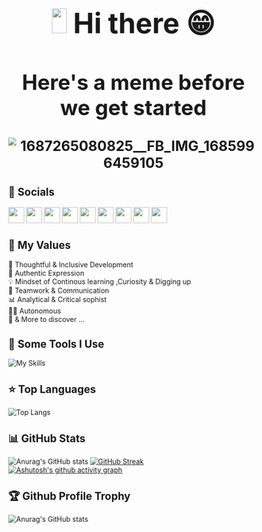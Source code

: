  <h1 align="center">
  
  <strong> 
   <h1>  
    <img src="https://raw.githubusercontent.com/iampavangandhi/iampavangandhi/master/gifs/Hi.gif" width="30px" height="50px"> Hi there 😁 
   </h1>
   <h2> Here's a meme before we get started </h2>
<!--    <div> <img height="500px" src='http://dev-memer.info' title="consider making a star on our repo please https://github.com/bassem97/dev-memer" alt="Please refresh the page if the meme doesn't show up." > <div>
   <div> refresh to get a new meme </div> -->

![1687265080825__FB_IMG_1685996459105](https://github.com/bassem97/bassem97/assets/36534106/0dbe12a9-7b44-4e89-9e91-1966ebca7f65)

  </strong>
    


<h2> 🙆 Socials </h2>

<p align="left"> <a href="https://www.dev.to/bassem97" target="_blank" rel="noreferrer"><img src="https://raw.githubusercontent.com/danielcranney/readme-generator/main/public/icons/socials/devdotto-dark.svg" width="32" height="32" /></a> <a href="https://discord.com/users/NoobSlayer#1667" target="_blank" rel="noreferrer"><img src="https://raw.githubusercontent.com/danielcranney/readme-generator/main/public/icons/socials/discord.svg" width="32" height="32" /></a> <a href="https://www.facebook.com/bassem.jadoui/" target="_blank" rel="noreferrer"><img src="https://raw.githubusercontent.com/danielcranney/readme-generator/main/public/icons/socials/facebook.svg" width="32" height="32" /></a> <a href="https://www.github.com/bassem97" target="_blank" rel="noreferrer"><img src="https://raw.githubusercontent.com/danielcranney/readme-generator/main/public/icons/socials/github-dark.svg" width="32" height="32" /></a> <a href="http://www.instagram.com/bassem_jd/" target="_blank" rel="noreferrer"><img src="https://raw.githubusercontent.com/danielcranney/readme-generator/main/public/icons/socials/instagram.svg" width="32" height="32" /></a> <a href="https://www.linkedin.com/in/bassem-jadoui-85b6b9199" target="_blank" rel="noreferrer"><img src="https://raw.githubusercontent.com/danielcranney/readme-generator/main/public/icons/socials/linkedin.svg" width="32" height="32" /></a> <a href="http://www.medium.com/@bassemjadoui1996" target="_blank" rel="noreferrer"><img src="https://raw.githubusercontent.com/danielcranney/readme-generator/main/public/icons/socials/medium-dark.svg" width="32" height="32" /></a> <a href="https://www.stackoverflow.com/users/10659589/bassem-jadoui" target="_blank" rel="noreferrer"><img src="https://raw.githubusercontent.com/danielcranney/readme-generator/main/public/icons/socials/stackoverflow.svg" width="32" height="32" /></a> <a href="https://www.twitter.com/jadoui_bassem" target="_blank" rel="noreferrer"><img src="https://raw.githubusercontent.com/danielcranney/readme-generator/main/public/icons/socials/twitter.svg" width="32" height="32" /></a></p>


## 💎 My Values

🧠 Thoughtful & Inclusive Development <br/>
🖤 Authentic Expression <br/>
💡 Mindset of Continous learning ,Curiosity & Digging up <br/>
🙌 Teamwork & Communication <br/>
📊 Analytical & Critical sophist <br/>
🙋‍♂️ Autonomous <br/>
🕺 & More to discover ...



<h2>🚀 Some Tools I Use</h2>

![My Skills](https://skillicons.dev/icons?i=html,css,sass,bootstrap,js,ts,py,java,php,jquery,r,nodejs,expressjs,angular,vuejs,reactivex,nextjs,webpack,spring,maven,hibernate,flask,django,react,redux,laravel,vite,symfony,dotnet,mongodb,mysql,sqlite,postgres,graphql,discord,linux,git,github,githubactions,gitlab,androidstudio,idea,postman,prometheus,grafana,jenkins,kubernetes,docker,heroku,supabase,vercel,nginx,cloudflare,vim,regex,stackoverflow,figma,prisma,apollo,gcp,jest,md,rollupjs)

## ⭐ **Top Languages**

![Top Langs](https://github-readme-stats-sigma-five.vercel.app/api/top-langs/?username=bassem97&theme=react&border_radius=30)
<!-- ##![Top Langs](https://github-readme-stats.vercel.app/api/top-langs/?username=bassem97&theme=radical&layout=compact) -->


## 📊 **GitHub Stats**

![Anurag's GitHub stats](https://github-readme-stats-sigma-five.vercel.app/api?username=bassem97&show_icons=true&theme=react)
[![GitHub Streak](https://github-readme-streak-stats.herokuapp.com?user=bassem97&theme=react&date_format=M%20j%5B%2C%20Y%5D)](https://git.io/streak-stats)
  [![Ashutosh's github activity graph](https://github-readme-activity-graph.vercel.app/graph?username=bassem97&theme=react)](https://github.com/ashutosh00710/github-readme-activity-graph)
<!-- [![Ashutosh's github activity graph](https://github-readme-activity-graph.cyclic.app/graph?username=bassem97&theme=react&border_radius=30)](https://github.com/ashutosh00710/github-readme-activity-graph) -->

## 🏆 **Github Profile Trophy**

![Anurag's GitHub stats](https://github-profile-trophy.vercel.app/?username=bassem97&theme=radical&row=1&column=10)

